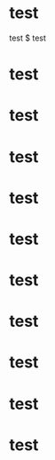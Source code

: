 # test

test
$ test

# test

# test

# test

# test

# test

# test

# test

# test

# test

# test
